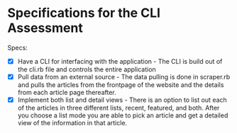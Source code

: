 # Specifications for the CLI Assessment

Specs:
- [x] Have a CLI for interfacing with the application - The CLI is build out of the cli.rb file and controls the entire application
- [x] Pull data from an external source - The data pulling is done in scraper.rb and pulls the articles from the frontpage of the website and the details from each article page thereafter.
- [x] Implement both list and detail views - There is an option to list out each of the articles in three different lists, recent, featured, and both. After you choose a list mode you are able to pick an article and get a detailed view of the information in that article.
